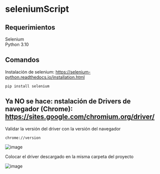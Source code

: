 # seleniumScript

## Requerimientos
Selenium <br/>
Python 3.10

## Comandos 

Instalación de selenium: https://selenium-python.readthedocs.io/installation.html
```
pip install selenium
```

## Ya NO se hace: nstalación de Drivers de navegador (Chrome): https://sites.google.com/chromium.org/driver/ <br/>
Validar la versión del driver con la versión del navegador
```
chrome://version
```

![image](https://user-images.githubusercontent.com/109681476/184384402-ac4e78e2-6489-49ed-ac2f-c02c42c5fc18.png)

Colocar el driver descargado en la misma carpeta del proyecto

![image](https://user-images.githubusercontent.com/109681476/184385133-aba40b01-a3a0-4f37-91ff-69dba0794d5f.png)


